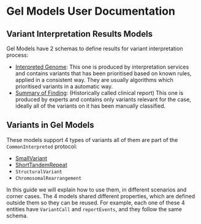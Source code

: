 # Gel Models User Documentation

## Variant Interpretation Results Models

Gel Models have 2 schemas to define results for variant interpretation process:

* [Interpreted Genome](): This one is produced by interpretation services and contains variants that has been 
prioritised based on known rules, applied in a consistent way. They are usually algorithms which prioritised variants
in a automatic way.
* [Summary of Finding](summary-finding/summary-finding.md): (Historically called clinical report) This one is produced
 by experts and contains only variants relevant for the case, ideally all of the variants on it has been manually 
 classified.

## Variants in Gel Models

These models support 4 types of variants all of them are part of the `CommonInterpreted` protocol:

* [SmallVariant](variants/small-variants.md)
* [ShortTandemRepeat](variants/short-tandem-repeat-variants.md)
* `StructuralVariant`
* `ChromosomalRearrangement`
 
In this guide we will explain how to use them, in different scenarios and corner cases. The 4 models shared 
different properties, which are defined outside them so they can be reused. For example, each one of these 4
entities have `VariantCall` and `reportEvents`, and they follow the same schema.